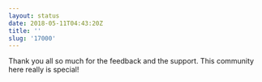 ```yaml
---
layout: status
date: 2018-05-11T04:43:20Z
title: ''
slug: '17000'
---
```

Thank you all so much for the feedback and the support. This community here really is special!
